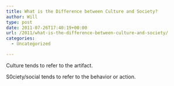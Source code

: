 ```yaml
---
title: What is the Difference between Culture and Society?
author: Will
type: post
date: 2011-07-26T17:40:19+00:00
url: /2011/what-is-the-difference-between-culture-and-society/
categories:
  - Uncategorized

---
```

Culture tends to refer to the artifact.

S0ciety/social tends to refer to the behavior or action.